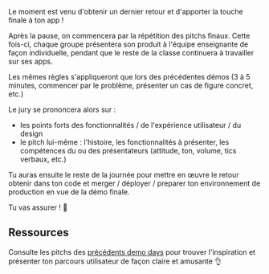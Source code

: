 Le moment est venu d'obtenir un dernier retour et d'apporter la touche finale à ton app !

Après la pause, on commencera par la répétition des pitchs finaux. Cette fois-ci, chaque groupe présentera son produit à l'équipe enseignante de façon individuelle, pendant que le reste de la classe continuera à travailler sur ses apps.

Les mêmes règles s'appliqueront que lors des précédentes démos (3 à 5 minutes, commencer par le problème, présenter un cas de figure concret, etc.)

Le jury se prononcera alors sur :
- les points forts des fonctionnalités / de l'expérience utilisateur / du design
- le pitch lui-même : l'histoire, les fonctionnalités à présenter, les compétences du ou des présentateurs (attitude, ton, volume, tics verbaux, etc.)

Tu auras ensuite le reste de la journée pour mettre en œuvre le retour obtenir dans ton code et merger / déployer / preparer ton environnement de production en vue de la démo finale.

Tu vas assurer ! 💪

## Ressources

Consulte les pitchs des [précédents demo days](https://www.youtube.com/playlist?list=PLkbmdtbypn7R_BN6nFX-XZc7uDyMSxhye) pour trouver l'inspiration et présenter ton parcours utilisateur de façon claire et amusante 👌
